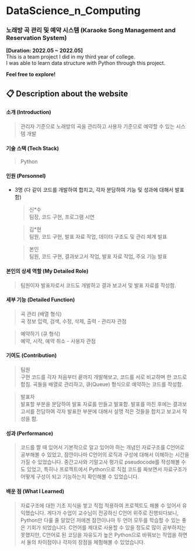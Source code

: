 # DataScience_n_Computing
### 노래방 곡 관리 및 예약 시스템 (Karaoke Song Management and Reservation System)
**[Duration: 2022.05 ~ 2022.05]**\
This is a team project I did in my third year of college. \
I was able to learn data structure with Python through this project.

**Feel free to explore!**

## 📋 Description about the website
#### 소개 (Introduction)
  > 관리자 기준으로 노래방의 곡을 관리하고 사용자 기준으로 예약할 수 있는 시스템 개발
#### 기술 스택 (Tech Stack)
  > Python

#### 인원 (Personnel)
* 3명 (다 같이 코드를 개발하여 합치고, 각자 분담하여 기능 및 성과에 대해서 발표함)
   > 신*수\
   > 팀장, 코드 구현, 프로그램 시연

   > 김*현\
   > 팀원, 코드 구현, 발표 자료 작업, 데이터 구조도 및 관리 체계 발표
   
   > 본인\
   > 팀원, 코드 구현, 결과보고서 작업, 발표 자료 작업, 주요 기능 발표
#### 본인의 상세 역할 (My Detailed Role)
  > 팀원이자 발표자로서 코드도 개발하고 결과 보고서 및 발표 자료를 작성함.
#### 세부 기능 (Detailed Function)
   > 곡 관리 (배열 형식)\
   > 곡 정보 입력, 검색, 수정, 삭제, 출력 - 관리자 관점
   
   > 예약하기 (큐 형식)\
   > 예약, 시작, 예약 취소 - 사용자 관점
#### 기여도 (Contribution)   
> 팀원\
> 구현 코드를 각자 처음부터 끝까지 개발해보고, 코드를 서로 비교하며 한 코드로 합침. 곡들을 배열로 관리하고, 큐(Queue) 형식으로 예약하는 코드를 작성함.

> 발표자\
> 발표할 부분을 분담하여 발표 자료를 만들고 발표함. 발표를 마친 후에는 결과보고서를 전담하여 각자 발표한 부분에 대해서 설명 적은 것들을 합치고 보고서 작성을 함.
    
#### 성과 (Performance)
  > 코드를 짤 때 있어서 기본적으로 알고 있어야 하는 개념인 자료구조를 C언어로 공부해볼 수 있었고, 잠깐이나마 C언어의 로직과 구성에 대해서 이해하는 시간을 가질 수 있었습니다. 중간고사와 기말고사 평가로 pseudocode를 작성해볼 수도 있었고, 특히나 프로젝트에서 Python으로 직접 코드를 짜보면서 자료구조가 어떻게 구성이 되고 기능하는지 확인해볼 수 있었습니다.
#### 배운 점 (What I Learned)
  > 자료구조에 대한 기초 지식을 쌓고 직접 적용하여 프로젝트도 해볼 수 있어서 유익했습니다. 게다가 수업이 교수님이 전공하신 C언어 위주로 진행되다보니, Python만 다룰 줄 알았던 저에겐 잠깐이나마 두 언어 모두를 학습할 수 있는 좋은 기회가 되었습니다. C언어를 제대로 사용할 수 있을 정도로 많이 공부하지는 못했지만, C언어로 된 코딩을 자유도가 높은 Python으로 바꿔보는 작업을 하면서 둘의 차이점이나 각자의 장점을 체험해볼 수 있었습니다.